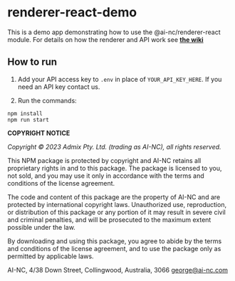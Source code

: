 # renderer-react-demo

This is a demo app demonstrating how to use the @ai-nc/renderer-react module. For details on how the renderer and API work see
**[the wiki](https://github.com/AI-NC/renderer-react-demo/wiki)**

## How to run

1. Add your API access key to `.env` in place of `YOUR_API_KEY_HERE`. If you need an API key contact us.

2. Run the commands:

```
npm install
npm run start
```

**COPYRIGHT NOTICE**

*Copyright © 2023 Admix Pty. Ltd. (trading as AI-NC), all rights reserved.*

This NPM package is protected by copyright and AI-NC retains all proprietary rights in and to this package. The package is licensed to you, not sold, and you may use it only in accordance with the terms and conditions of the license agreement.

The code and content of this package are the property of AI-NC and are protected by international copyright laws. Unauthorized use, reproduction, or distribution of this package or any portion of it may result in severe civil and criminal penalties, and will be prosecuted to the maximum extent possible under the law.

By downloading and using this package, you agree to abide by the terms and conditions of the license agreement, and to use the package only as permitted by applicable laws.

AI-NC,
4/38 Down Street, Collingwood, Australia, 3066
george@ai-nc.com
